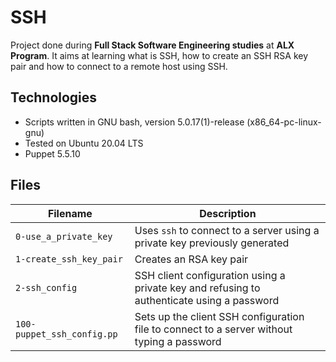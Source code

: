 # SSH
Project done during **Full Stack Software Engineering studies** at **ALX Program**. It aims at learning what is SSH, how to create an SSH RSA key pair and how to connect to a remote host using SSH.

## Technologies
* Scripts written in GNU bash, version 5.0.17(1)-release (x86_64-pc-linux-gnu)
* Tested on Ubuntu 20.04 LTS
* Puppet 5.5.10

## Files

| Filename | Description |
| -------- | ----------- |
| `0-use_a_private_key` | Uses `ssh` to connect to a server using a private key previously generated |
| `1-create_ssh_key_pair` | Creates an RSA key pair |
| `2-ssh_config` | SSH client configuration using a private key and refusing to authenticate using a password |
| `100-puppet_ssh_config.pp` | Sets up the client SSH configuration file to connect to a server without typing a password |
